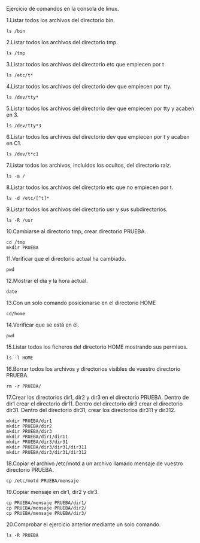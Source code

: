 Ejercicio de comandos en la consola de linux.

  1.Listar todos los archivos del directorio bin.

    ls /bin
     
  2.Listar todos los archivos del directorio tmp.
   
    ls /tmp
    
  3.Listar todos los archivos del directorio etc que empiecen por t 
    
    ls /etc/t*
  
  4.Listar todos los archivos del directorio dev que empiecen por tty.
    
    ls /dev/tty*
      
  5.Listar todos los archivos del directorio dev que empiecen por tty y acaben en 3.
    
    ls /dev/tty*3
    
  6.Listar todos los archivos del directorio dev que empiecen por t y acaben en C1.
    
    ls /dev/t*c1

  7.Listar todos los archivos, incluidos los ocultos, del directorio raíz.
    
    ls -a /
    
  8.Listar todos los archivos del directorio etc que no empiecen por t.
    
    ls -d /etc/[^t]*

  9.Listar todos los archivos del directorio usr y sus subdirectorios.
    
    ls -R /usr

  10.Cambiarse al directorio tmp, crear directorio PRUEBA.
    
    cd /tmp
    mkdir PRUEBA

  11.Verificar que el directorio actual ha cambiado.
    
    pwd

  12.Mostrar el día y la hora actual.
    
    date

  13.Con un solo comando posicionarse en el directorio HOME
    
    cd/home
 
  14.Verificar que se está en él.
    
    pwd

  15.Listar todos los ficheros del directorio HOME mostrando sus permisos.
    
    ls -l HOME

  16.Borrar todos los archivos y directorios visibles de vuestro directorio PRUEBA.
    
    rm -r PRUEBA/

  17.Crear los directorios dir1, dir2 y dir3 en el directorio PRUEBA. Dentro de dir1 crear el directorio dir11. Dentro del directorio 
  dir3 crear el directorio dir31. Dentro del directorio dir31, crear los directorios dir311 y dir312.
    
    mkdir PRUEBA/dir1
    mkdir PRUEBA/dir2
    mkdir PRUEBA/dir3
    mkdir PRUEBA/dir1/dir11
    mkdir PRUEBA/dir3/dir31
    mkdir PRUEBA/dir3/dir31/dir311
    mkdir PRUEBA/dir3/dir31/dir312

  18.Copiar el archivo /etc/motd a un archivo llamado mensaje de vuestro directorio PRUEBA.
    
    cp /etc/motd PRUEBA/mensaje

  19.Copiar mensaje en dir1, dir2 y dir3.
    
    cp PRUEBA/mensaje PRUEBA/dir1/
    cp PRUEBA/mensaje PRUEBA/dir2/
    cp PRUEBA/mensaje PRUEBA/dir3/
    
  20.Comprobar el ejercicio anterior mediante un solo comando.
    
    ls -R PRUEBA
